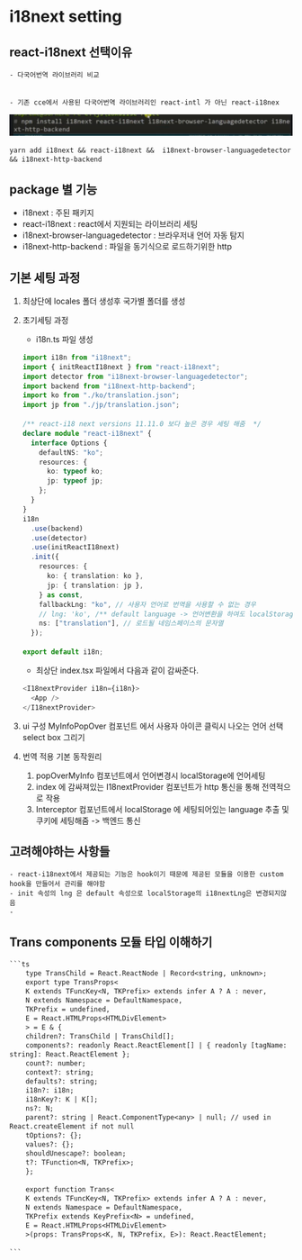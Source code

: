 # i18next setting

## react-i18next 선택이유

    - 다국어번역 라이브러리 비교


    - 기존 cce에서 사용된 다국어번역 라이브러리인 react-intl 가 아닌 react-i18nex

  <img src='../image/pakagesetting.png' />

```
yarn add i18next && react-i18next &&  i18next-browser-languagedetector && i18next-http-backend
```

## package 별 기능

- i18next : 주된 패키지
- react-i18next : react에서 지원되는 라이브러리 세팅
- i18next-browser-languagedetector : 브라우저내 언어 자동 탐지
- i18next-http-backend : 파일을 동기식으로 로드하기위한 http

## 기본 세팅 과정

1. 최상단에 locales 폴더 생성후 국가별 폴더를 생성

2. 초기세팅 과정

   - i18n.ts 파일 생성

   ```ts
   import i18n from "i18next";
   import { initReactI18next } from "react-i18next";
   import detector from "i18next-browser-languagedetector";
   import backend from "i18next-http-backend";
   import ko from "./ko/translation.json";
   import jp from "./jp/translation.json";

   /** react-i18 next versions 11.11.0 보다 높은 경우 세팅 해줌  */
   declare module "react-i18next" {
     interface Options {
       defaultNS: "ko";
       resources: {
         ko: typeof ko;
         jp: typeof jp;
       };
     }
   }
   i18n
     .use(backend)
     .use(detector)
     .use(initReactI18next)
     .init({
       resources: {
         ko: { translation: ko },
         jp: { translation: jp },
       } as const,
       fallbackLng: "ko", // 사용자 언어로 번역을 사용할 수 없는 경우
       // lng: 'ko', /** default language -> 언어변환을 하여도 localStorage에 i18nextLng 값으로 'ko'가 들어감 - 예림 */
       ns: ["translation"], // 로드될 네임스페이스의 문자열
     });

   export default i18n;
   ```

   - 최상단 index.tsx 파일에서 다음과 같이 감싸준다.

   ```ts
   <I18nextProvider i18n={i18n}>
     <App />
   </I18nextProvider>
   ```

3. ui 구성
   MyInfoPopOver 컴포넌트 에서
   사용자 아이콘 클릭시 나오는 언어 선택 select box 그리기

4. 번역 적용 기본 동작원리

   1. popOverMyInfo 컴포넌트에서 언어변경시 localStorage에 언어세팅
   2. index 에 감싸져있는 I18nextProvider 컴포넌트가 http 통신을 통해 전역적으로 작용
   3. Interceptor 컴포넌트에서 localStorage 에 세팅되어있는 language 추출 및 쿠키에 세팅해줌 -> 백엔드 통신
   <!-- 4. logout 시 현사용자가 선호하는 언어(일반적으로 브라우저 UI의 언어) -> navigator.language 로 세팅 -->

## 고려해야하는 사항들

    - react-i18next에서 제공되는 기능은 hook이기 때문에 제공된 모듈을 이용한 custom hook을 만들어서 관리를 해야함
    - init 속성의 lng 은 default 속성으로 localStorage의 i18nextLng은 변경되지않음
    -

## Trans components 모듈 타입 이해하기

    ```ts
        type TransChild = React.ReactNode | Record<string, unknown>;
        export type TransProps<
        K extends TFuncKey<N, TKPrefix> extends infer A ? A : never,
        N extends Namespace = DefaultNamespace,
        TKPrefix = undefined,
        E = React.HTMLProps<HTMLDivElement>
        > = E & {
        children?: TransChild | TransChild[];
        components?: readonly React.ReactElement[] | { readonly [tagName: string]: React.ReactElement };
        count?: number;
        context?: string;
        defaults?: string;
        i18n?: i18n;
        i18nKey?: K | K[];
        ns?: N;
        parent?: string | React.ComponentType<any> | null; // used in React.createElement if not null
        tOptions?: {};
        values?: {};
        shouldUnescape?: boolean;
        t?: TFunction<N, TKPrefix>;
        };

        export function Trans<
        K extends TFuncKey<N, TKPrefix> extends infer A ? A : never,
        N extends Namespace = DefaultNamespace,
        TKPrefix extends KeyPrefix<N> = undefined,
        E = React.HTMLProps<HTMLDivElement>
        >(props: TransProps<K, N, TKPrefix, E>): React.ReactElement;

    ```
